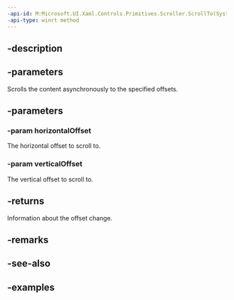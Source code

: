 ```yaml
---
-api-id: M:Microsoft.UI.Xaml.Controls.Primitives.Scroller.ScrollTo(System.Double,System.Double)
-api-type: winrt method
---
```


## -description

## -parameters

Scrolls the content asynchronously to the specified offsets.

## -parameters

### -param horizontalOffset

The horizontal offset to scroll to.

### -param verticalOffset

The vertical offset to scroll to.

## -returns

Information about the offset change.

## -remarks

## -see-also

## -examples

